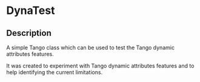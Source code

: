 # DynaTest

## Description
A simple Tango class which can be used to test the Tango dynamic attributes features.  

It was created to experiment with Tango dynamic attributes features and to help 
identifying the current limitations.


